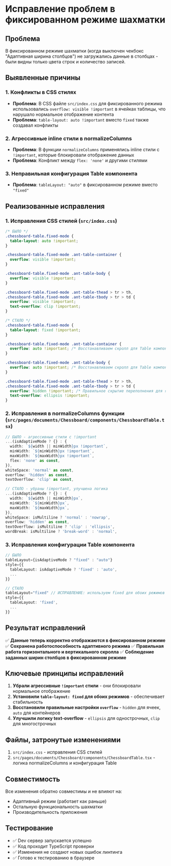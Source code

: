 # Исправление проблем в фиксированном режиме шахматки

## Проблема
В фиксированном режиме шахматки (когда выключен чекбокс "Адаптивная ширина столбцов") не загружались данные в столбцах - были видны только цвета строк и количество записей.

## Выявленные причины

### 1. Конфликты в CSS стилях
- **Проблема**: В CSS файле `src/index.css` для фиксированного режима использовались `overflow: visible !important` в ячейках таблицы, что нарушало нормальное отображение контента
- **Проблема**: `table-layout: auto !important` вместо `fixed` также создавал конфликты

### 2. Агрессивные inline стили в normalizeColumns
- **Проблема**: В функции `normalizeColumns` применялись inline стили с `!important`, которые блокировали отображение данных
- **Проблема**: Конфликт между `flex: 'none'` и другими стилями

### 3. Неправильная конфигурация Table компонента
- **Проблема**: `tableLayout: "auto"` в фиксированном режиме вместо `"fixed"`

## Реализованные исправления

### 1. Исправления CSS стилей (`src/index.css`)

```css
/* БЫЛО */
.chessboard-table.fixed-mode {
  table-layout: auto !important;
}

.chessboard-table.fixed-mode .ant-table-container {
  overflow: visible !important;
}

.chessboard-table.fixed-mode .ant-table-body {
  overflow: visible !important;
}

.chessboard-table.fixed-mode .ant-table-thead > tr > th,
.chessboard-table.fixed-mode .ant-table-tbody > tr > td {
  overflow: visible !important;
  text-overflow: clip !important;
}

/* СТАЛО */
.chessboard-table.fixed-mode {
  table-layout: fixed !important;
}

.chessboard-table.fixed-mode .ant-table-container {
  overflow: auto !important; /* Восстанавливаем скролл для Table компонента */
}

.chessboard-table.fixed-mode .ant-table-body {
  overflow: auto !important; /* Восстанавливаем скролл для Table компонента */
}

.chessboard-table.fixed-mode .ant-table-thead > tr > th,
.chessboard-table.fixed-mode .ant-table-tbody > tr > td {
  overflow: hidden !important; /* Правильное скрытие переполнения для ячеек */
  text-overflow: ellipsis !important;
}
```

### 2. Исправления в normalizeColumns функции (`src/pages/documents/Chessboard/components/ChessboardTable.tsx`)

```typescript
// БЫЛО - агрессивные стили с !important
...(isAdaptiveMode ? {} : {
  width: `${width || minWidth}px !important`,
  minWidth: `${minWidth}px !important`,
  maxWidth: `${maxWidth}px !important`,
  flex: 'none' as const,
}),
whiteSpace: 'normal' as const,
overflow: 'hidden' as const,
textOverflow: 'clip' as const,

// СТАЛО - убраны !important, улучшена логика
...(isAdaptiveMode ? {} : {
  width: `${width || minWidth}px`,
  minWidth: `${minWidth}px`,
  maxWidth: `${maxWidth}px`,
}),
whiteSpace: isMultiline ? 'normal' : 'nowrap',
overflow: 'hidden' as const,
textOverflow: isMultiline ? 'clip' : 'ellipsis',
wordBreak: isMultiline ? 'break-word' : 'normal',
```

### 3. Исправления конфигурации Table компонента

```typescript
// БЫЛО
tableLayout={isAdaptiveMode ? "fixed" : "auto"}
style={{
  tableLayout: isAdaptiveMode ? 'fixed' : 'auto',
  ...
}}

// СТАЛО
tableLayout="fixed" // ИСПРАВЛЕНИЕ: используем fixed для обоих режимов для стабильности
style={{
  tableLayout: 'fixed',
  ...
}}
```

## Результат исправлений

✅ **Данные теперь корректно отображаются в фиксированном режиме**
✅ **Сохранена работоспособность адаптивного режима**
✅ **Правильная работа горизонтального и вертикального скролла**
✅ **Соблюдение заданных ширин столбцов в фиксированном режиме**

## Ключевые принципы исправлений

1. **Убрали агрессивные `!important` стили** - они блокировали нормальное отображение
2. **Установили `table-layout: fixed` для обоих режимов** - обеспечивает стабильность
3. **Восстановили правильные настройки `overflow`** - `hidden` для ячеек, `auto` для контейнеров
4. **Улучшили логику text-overflow** - `ellipsis` для однострочных, `clip` для многострочных

## Файлы, затронутые изменениями

1. `src/index.css` - исправления CSS стилей
2. `src/pages/documents/Chessboard/components/ChessboardTable.tsx` - логика normalizeColumns и конфигурация Table

## Совместимость

Все изменения обратно совместимы и не влияют на:
- Адаптивный режим (работает как раньше)
- Остальную функциональность шахматки
- Производительность приложения

## Тестирование

- ✅ Dev сервер запускается успешно
- ✅ Код проходит TypeScript проверки
- ✅ Изменения не создают новых ошибок линтинга
- ✅ Готово к тестированию в браузере